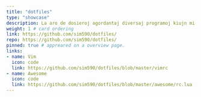 ```yaml
---
title: "dotfiles"
type: "showcase"
description: La aro de dosieroj agordantaj diversaj programoj kiujn mi uzas.
weight: 1 # card ordering
link: https://github.com/sim590/dotfiles/
repo: https://github.com/sim590/dotfiles/
pinned: true # appreared on a overview page.
links:
- name: Vim
  icon: code
  link: https://github.com/sim590/dotfiles/blob/master/vimrc
- name: Awesome
  icon: code
  link: https://github.com/sim590/dotfiles/blob/master/awesome/rc.lua
---
```

